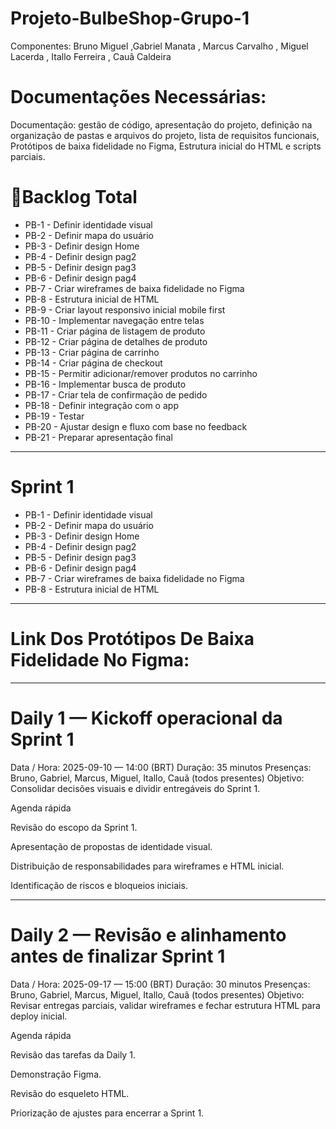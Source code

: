 # Projeto-BulbeShop-Grupo-1
Componentes: Bruno Miguel ,Gabriel Manata , Marcus Carvalho , Miguel Lacerda , Itallo Ferreira , Cauã Caldeira

# Documentações Necessárias:
Documentação: 
gestão de código, 
apresentação do projeto, 
definição na organização de pastas e arquivos do projeto, 
lista de requisitos funcionais,
Protótipos de baixa fidelidade no Figma,
Estrutura inicial do HTML e scripts parciais.


# 📌Backlog Total
- PB-1 - Definir identidade visual
- PB-2 - Definir mapa do usuário
- PB-3 - Definir design Home
- PB-4 - Definir design pag2
- PB-5 - Definir design pag3
- PB-6 - Definir design pag4
- PB-7 - Criar wireframes de baixa fidelidade no Figma
- PB-8 - Estrutura inicial de HTML
- PB-9 - Criar layout responsivo inicial mobile first
- PB-10 - Implementar navegação entre telas
- PB-11 - Criar página de listagem de produto
- PB-12 - Criar página de detalhes de produto
- PB-13 - Criar página de carrinho
- PB-14 - Criar página de checkout
- PB-15 - Permitir adicionar/remover produtos no carrinho
- PB-16 - Implementar busca de produto
- PB-17 - Criar tela de confirmação de pedido
- PB-18 - Definir integração com o app
- PB-19 - Testar
- PB-20 - Ajustar design e fluxo com base no feedback
- PB-21 - Preparar apresentação final

---------------------------------------------------------------

# Sprint 1
- PB-1 - Definir identidade visual
- PB-2 - Definir mapa do usuário
- PB-3 - Definir design Home
- PB-4 - Definir design pag2
- PB-5 - Definir design pag3
- PB-6 - Definir design pag4
- PB-7 - Criar wireframes de baixa fidelidade no Figma
- PB-8 - Estrutura inicial de HTML

---------------------------------------------------------------

# Link Dos Protótipos De Baixa Fidelidade No Figma:

---------------------------------------------------------------

# Daily 1 — Kickoff operacional da Sprint 1

Data / Hora: 2025-09-10 — 14:00 (BRT)
Duração: 35 minutos
Presenças: Bruno, Gabriel, Marcus, Miguel, Itallo, Cauã (todos presentes)
Objetivo: Consolidar decisões visuais e dividir entregáveis do Sprint 1.

Agenda rápida

Revisão do escopo da Sprint 1.

Apresentação de propostas de identidade visual.

Distribuição de responsabilidades para wireframes e HTML inicial.

Identificação de riscos e bloqueios iniciais.

---------------------------------------------------------------

# Daily 2 — Revisão e alinhamento antes de finalizar Sprint 1

Data / Hora: 2025-09-17 — 15:00 (BRT)
Duração: 30 minutos
Presenças: Bruno, Gabriel, Marcus, Miguel, Itallo, Cauã (todos presentes)
Objetivo: Revisar entregas parciais, validar wireframes e fechar estrutura HTML para deploy inicial.

Agenda rápida

Revisão das tarefas da Daily 1.

Demonstração Figma.

Revisão do esqueleto HTML.

Priorização de ajustes para encerrar a Sprint 1.
    


